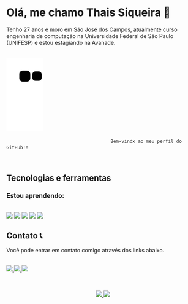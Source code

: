 

# Olá, me chamo Thais Siqueira 👋 
Tenho 27 anos e moro em São José dos Campos, atualmente curso engenharia de computação na Universidade Federal de São Paulo (UNIFESP) e estou estagiando na Avanade.
<br>
<br>

  ![Snake animation](https://github.com/sgsilvathais/sgsilvathais/blob/output/github-contribution-grid-snake.svg)




                                          Bem-vindx ao meu perfil do GitHub!!
                                          
<br>

## Tecnologias e ferramentas

### Estou aprendendo:
<br/>

<div display: flex>
     <code><img src="https://cdn.jsdelivr.net/gh/devicons/devicon/icons/html5/html5-original.svg" width= 60px/></code>        
    <code><img src="https://cdn.jsdelivr.net/gh/devicons/devicon/icons/css3/css3-original.svg" width= 60px/></code> 
    <code><img src="https://cdn.jsdelivr.net/gh/devicons/devicon/icons/javascript/javascript-original.svg" width= 60px/></code> 
    <code><img src="https://cdn.jsdelivr.net/gh/devicons/devicon/icons/git/git-plain.svg" width= 60px/></code> 
    <code><img src="https://cdn.jsdelivr.net/gh/devicons/devicon/icons/python/python-original.svg" width= 60px/></code>          
</div>          
            

## Contato 📞
<p>
    Você pode entrar em contato comigo através dos links abaixo.
</p>

<br>

<a href="https://www.instagram.com/_tattagarcia/" target="_blank">
    <img src="https://img.shields.io/badge/-Instagram-%23E4405F?style=for-the-badge&logo=instagram&logoColor=white" target="_blank">
</a>

<a href = "mailto:contato@seu-usuário-aqui">
    <img src="https://img.shields.io/badge/Gmail-D14836?style=for-the-badge&logo=gmail&logoColor=white" target="_blank">
</a>

<a href="https://www.linkedin.com/in/seu-usuário-linkedln-aqui" target="_blank">
    <img src="https://img.shields.io/badge/-LinkedIn-%230077B5?style=for-the-badge&logo=linkedin&logoColor=white" target="_blank">
</a>

##

<br>

<div align= center>
<a href="https://github.com/sgsilvathais">
<img height="150em" src="https://github-readme-stats.vercel.app/api/top-langs/?username=sgsilvathais&layout=compact&langs_count=7&theme=dracula"/>
<img height="150em" src="https://github-readme-stats.vercel.app/api?username=sgsilvathais&show_icons=true&theme=dracula&include_all_commits=true&count_private=true"/>
</div>
    
 <br>
 <br>


